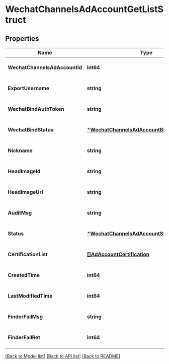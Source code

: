 # WechatChannelsAdAccountGetListStruct

## Properties
Name | Type | Description | Notes
------------ | ------------- | ------------- | -------------
**WechatChannelsAdAccountId** | **int64** |  | [optional] [default to null]
**ExportUsername** | **string** |  | [optional] [default to null]
**WechatBindAuthToken** | **string** |  | [optional] [default to null]
**WechatBindStatus** | [***WechatChannelsAdAccountBindWechatStatus**](WechatChannelsAdAccountBindWechatStatus.md) |  | [optional] [default to null]
**Nickname** | **string** |  | [optional] [default to null]
**HeadImageId** | **string** |  | [optional] [default to null]
**HeadImageUrl** | **string** |  | [optional] [default to null]
**AuditMsg** | **string** |  | [optional] [default to null]
**Status** | [***WechatChannelsAdAccountStatus**](WechatChannelsAdAccountStatus.md) |  | [optional] [default to null]
**CertificationList** | [**[]AdAccountCertification**](ad_account_certification.md) |  | [optional] [default to null]
**CreatedTime** | **int64** |  | [optional] [default to null]
**LastModifiedTime** | **int64** |  | [optional] [default to null]
**FinderFailMsg** | **string** |  | [optional] [default to null]
**FinderFailRet** | **int64** |  | [optional] [default to null]

[[Back to Model list]](../README.md#documentation-for-models) [[Back to API list]](../README.md#documentation-for-api-endpoints) [[Back to README]](../README.md)


